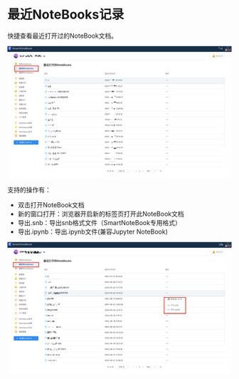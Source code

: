 # 最近NoteBooks记录

快捷查看最近打开过的NoteBook文档。

![图 6](/assets/notebook/Xnip2024-07-01_16-10-15.png)  

支持的操作有：

- 双击打开NoteBook文档
- 新的窗口打开：浏览器开启新的标签页打开此NoteBook文档
- 导出.snb：导出snb格式文件（SmartNoteBook专用格式） 
- 导出.ipynb：导出.ipynb文件(兼容Jupyter NoteBook)

![图 7](/assets/notebook/Xnip2024-07-01_16-14-53.png)

